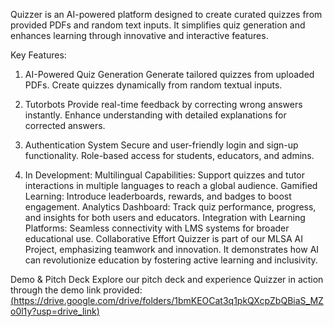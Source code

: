 Quizzer is an AI-powered platform designed to create curated quizzes from provided PDFs and random text inputs. It simplifies quiz generation and enhances learning through innovative and interactive features.

Key Features:
1. AI-Powered Quiz Generation
Generate tailored quizzes from uploaded PDFs.
Create quizzes dynamically from random textual inputs.

2. Tutorbots
Provide real-time feedback by correcting wrong answers instantly.
Enhance understanding with detailed explanations for corrected answers.

3. Authentication System
Secure and user-friendly login and sign-up functionality.
Role-based access for students, educators, and admins.

4. In Development:
Multilingual Capabilities:
Support quizzes and tutor interactions in multiple languages to reach a global audience.
Gamified Learning:
Introduce leaderboards, rewards, and badges to boost engagement.
Analytics Dashboard:
Track quiz performance, progress, and insights for both users and educators.
Integration with Learning Platforms:
Seamless connectivity with LMS systems for broader educational use.
Collaborative Effort
Quizzer is part of our MLSA AI Project, emphasizing teamwork and innovation. It demonstrates how AI can revolutionize education by fostering active learning and inclusivity.

Demo & Pitch Deck
Explore our pitch deck and experience Quizzer in action through the demo link provided: [(https://drive.google.com/drive/folders/1bmKEOCat3q1pkQXcpZbQBiaS_MZo0l1y?usp=drive_link)](https://drive.google.com/drive/folders/1bmKEOCat3q1pkQXcpZbQBiaS_MZo0l1y?usp=drive_link)
